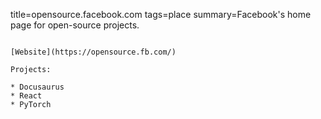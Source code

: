 title=opensource.facebook.com
tags=place
summary=Facebook's home page for open-source projects.
~~~~~~

[Website](https://opensource.fb.com/)

Projects:

* Docusaurus
* React
* PyTorch